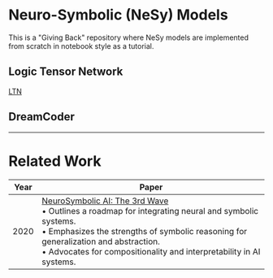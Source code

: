 # Neuro-Symbolic (NeSy) Models

This is a "Giving Back" repository where NeSy models are implemented from scratch in notebook style as a tutorial.

## Logic Tensor Network
[LTN](https://arxiv.org/abs/1606.04422)

## DreamCoder

---

# Related Work

| Year | Paper |
|------|-------|
| 2020 | [NeuroSymbolic AI: The 3rd Wave](https://arxiv.org/abs/2012.05876)<br>• Outlines a roadmap for integrating neural and symbolic systems.<br>• Emphasizes the strengths of symbolic reasoning for generalization and abstraction. <br>• Advocates for compositionality and interpretability in AI systems. |
